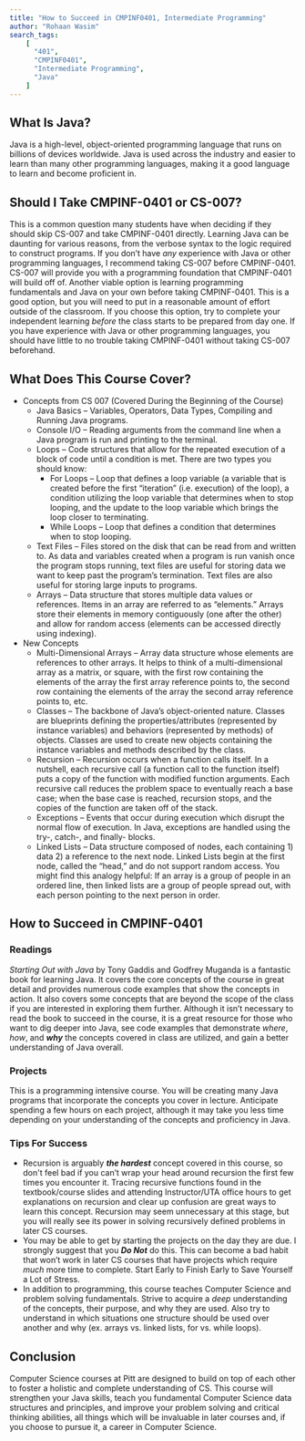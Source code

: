 ```yaml
---
title: "How to Succeed in CMPINF0401, Intermediate Programming"
author: "Rohaan Wasim"
search_tags: 
    [
      "401",
      "CMPINF0401",
      "Intermediate Programming",
      "Java"
    ]
---
```


## What Is Java?
Java is a high-level, object-oriented programming language that runs on billions of devices worldwide. Java is used across the industry and easier to learn than many other programming languages, making it a good language to learn and become proficient in. 
## Should I Take CMPINF-0401 or CS-007?
This is a common question many students have when deciding if they should skip CS-007 and take CMPINF-0401 directly. Learning Java can be daunting for various reasons, from the verbose syntax to the logic required to construct programs. If you don’t have *any* experience with Java or other programming languages, I recommend taking CS-007 before CMPINF-0401. CS-007 will provide you with a programming foundation that CMPINF-0401 will build off of. Another viable option is learning programming fundamentals and Java on your own before taking CMPINF-0401. This is a good option, but you will need to put in a reasonable amount of effort outside of the classroom. If you choose this option, try to complete your independent learning *before* the class starts to be prepared from day one. If you have experience with Java or other programming languages, you should have little to no trouble taking CMPINF-0401 without taking CS-007 beforehand.
## What Does This Course Cover?
- Concepts from CS 007 (Covered During the Beginning of the Course)
  - Java Basics – Variables, Operators, Data Types, Compiling and Running Java programs.
  - Console I/O – Reading arguments from the command line when a Java program is run and printing to the terminal.
  - Loops – Code structures that allow for the repeated execution of a block of code until a condition is met. There are two types you should know:
    - For Loops – Loop that defines a loop variable (a variable that is created before the first “iteration” (i.e. execution) of the loop), a condition utilizing the loop variable that determines when to stop looping, and the update to the loop variable which brings the loop closer to terminating.
    - While Loops – Loop that defines a condition that determines when to stop looping. 
  - Text Files – Files stored on the disk that can be read from and written to. As data and variables created when a program is run vanish once the program stops running, text files are useful for storing data we want to keep past the program’s termination. Text files are also useful for storing large inputs to programs.
  - Arrays – Data structure that stores multiple data values or references. Items in an array are referred to as “elements.” Arrays store their elements in memory contiguously (one after the other) and allow for random access (elements can be accessed directly using indexing).
- New Concepts
  - Multi-Dimensional Arrays – Array data structure whose elements are references to other arrays. It helps to think of a multi-dimensional array as a matrix, or square, with the first row containing the elements of the array the first array reference points to, the second row containing the elements of the array the second array reference points to, etc. 
  - Classes – The backbone of Java’s object-oriented nature. Classes are blueprints defining the properties/attributes (represented by instance variables) and behaviors (represented by methods) of objects. Classes are used to create new objects containing the instance variables and methods described by the class. 
  - Recursion – Recursion occurs when a function calls itself. In a nutshell, each recursive call (a function call to the function itself) puts a copy of the function with modified function arguments. Each recursive call reduces the problem space to eventually reach a base case; when the base case is reached, recursion stops, and the copies of the function are taken off of the stack.
  - Exceptions – Events that occur during execution which disrupt the normal flow of execution. In Java, exceptions are handled using the try-, catch-, and finally- blocks.
  - Linked Lists – Data structure composed of nodes, each containing 1) data 2) a reference to the next node. Linked Lists begin at the first node, called the “head,” and do not support random access. You might find this analogy helpful: If an array is a group of people in an ordered line, then linked lists are a group of people spread out, with each person pointing to the next person in order.
## How to Succeed in CMPINF-0401
### Readings
*Starting Out with Java* by Tony Gaddis and Godfrey Muganda is a fantastic book for learning Java. It covers the core concepts of the course in great detail and provides numerous code examples that show the concepts in action. It also covers some concepts that are beyond the scope of the class if you are interested in exploring them further. Although it isn’t necessary to read the book to succeed in the course, it is a great resource for those who want to dig deeper into Java, see code examples that demonstrate *where*, *how*, and ***why*** the concepts covered in class are utilized, and gain a better understanding of Java overall. 
### Projects
This is a programming intensive course. You will be creating many Java programs that incorporate the concepts you cover in lecture. Anticipate spending a few hours on each project, although it may take you less time depending on your understanding of the concepts and proficiency in Java.
### Tips For Success
- Recursion is arguably ***the hardest*** concept covered in this course, so don't feel bad if you can’t wrap your head around recursion the first few times you encounter it. Tracing recursive functions found in the textbook/course slides and attending Instructor/UTA office hours to get explanations on recursion and clear up confusion are great ways to learn this concept. Recursion may seem unnecessary at this stage, but you will really see its power in solving recursively defined problems in later CS courses.
- You may be able to get by starting the projects on the day they are due. I strongly suggest that you ***Do Not*** do this. This can become a bad habit that won’t work in later CS courses that have projects which require *much* more time to complete. Start Early to Finish Early to Save Yourself a Lot of Stress. 
- In addition to programming, this course teaches Computer Science and problem solving fundamentals. Strive to acquire a *deep* understanding of the concepts, their purpose, and why they are used. Also try to understand in which situations one structure should be used over another and why (ex. arrays vs. linked lists, for vs. while loops).
## Conclusion
Computer Science courses at Pitt are designed to build on top of each other to foster a holistic and complete understanding of CS. This course will strengthen your Java skills, teach you fundamental Computer Science data structures and principles, and improve your problem solving and critical thinking abilities, all things which will be invaluable in later courses and, if you choose to pursue it, a career in Computer Science. 
